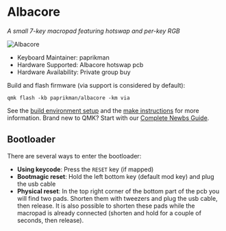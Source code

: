 # Albacore

*A small 7-key macropad featuring hotswap and per-key RGB*

![Albacore](https://github.com/paprikman/my_files/blob/master/albacore_macropad.jpg)

* Keyboard Maintainer: paprikman
* Hardware Supported: Albacore hotswap pcb
* Hardware Availability: Private group buy

Build and flash firmware (via support is considered by default):

    qmk flash -kb paprikman/albacore -km via

See the [build environment setup](https://docs.qmk.fm/#/getting_started_build_tools) and the [make instructions](https://docs.qmk.fm/#/getting_started_make_guide) for more information. Brand new to QMK? Start with our [Complete Newbs Guide](https://docs.qmk.fm/#/newbs).

## Bootloader

There are several ways to enter the bootloader:
* **Using keycode**: Press the `RESET` key (if mapped)
* **Bootmagic reset**: Hold the left bottom key (default mod key) and plug the usb cable
* **Physical reset**: In the top right corner of the bottom part of the pcb you will find two pads. Shorten them with tweezers and plug the usb cable, then release. It is also possible to shorten these pads while the macropad is already connected (shorten and hold for a couple of seconds, then release).